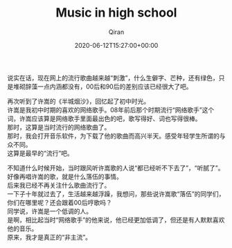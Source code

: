 ﻿---
title: Music in high school
author: Qiran
type: post
date: 2020-06-12T15:27:00+00:00
aliases: ["/music-in-high-school/"]
categories:
  - Music
  - School

---
说实在话，现在网上的流行歌曲越来越“刺激”，什么生僻字、芒种，还有绿色，只是堆砌辞藻一点内涵都没有，00后和90后的差别应该已经很大了吧。<figure class="wp-block-embed-youtube wp-block-embed is-type-video is-provider-youtube wp-embed-aspect-4-3 wp-has-aspect-ratio">

<div class="wp-block-embed__wrapper">
</div></figure>

再次听到了许嵩的《半城烟沙》，回忆起了初中时光。  
许嵩是我初中时期的喜欢的网络歌手。08年前后那个时期流行“网络歌手”这个词，许嵩应该算是网络歌手里面最出色的吧，歌写得好、词也写得很棒。  
那时，这算是当时流行的网络歌曲了。  
那时，我会打开音乐软件，为下载了他的歌曲而高兴半天。感受年轻学生所谓的与众不同。  
这算是最早的“流行”吧。

不知道什么时候开始，当时跟风听许嵩歌的人说“都已经听不下去了”，“听腻了”。好像再唱许嵩的歌，就是什么落伍的事情。  
后来我已经不再关注什么歌曲流行了。  
一下子十年就过去了，生活越来越浮躁，我想问，那些说许嵩歌“落伍”的同学们，你们在哪里呢？还会跟着00后哼歌吗？  
同学说，许嵩是一个低调的人。  
是啊，相比起当时“网络歌手”的他来说，他已经更加低调了，但还是有人默默喜欢他的音乐。  
原来，我才是真正的“非主流”。
